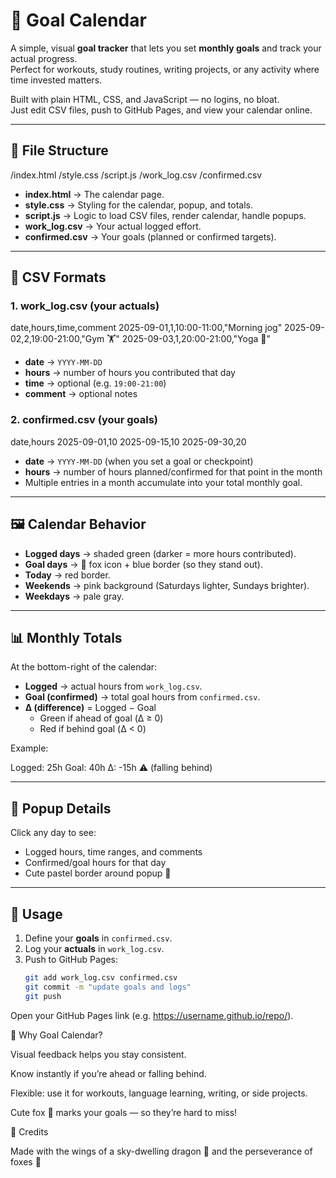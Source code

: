 # 🎯 Goal Calendar

A simple, visual **goal tracker** that lets you set **monthly goals** and track your actual progress.  
Perfect for workouts, study routines, writing projects, or any activity where time invested matters.  

Built with plain HTML, CSS, and JavaScript — no logins, no bloat.  
Just edit CSV files, push to GitHub Pages, and view your calendar online.  

---

## 📂 File Structure

/index.html
/style.css
/script.js
/work_log.csv
/confirmed.csv


- **index.html** → The calendar page.  
- **style.css** → Styling for the calendar, popup, and totals.  
- **script.js** → Logic to load CSV files, render calendar, handle popups.  
- **work_log.csv** → Your actual logged effort.  
- **confirmed.csv** → Your goals (planned or confirmed targets).  

---

## 📜 CSV Formats

### 1. work_log.csv (your actuals)  

date,hours,time,comment
2025-09-01,1,10:00-11:00,"Morning jog"
2025-09-02,2,19:00-21:00,"Gym 🏋️"
2025-09-03,1,20:00-21:00,"Yoga 🧘"


- **date** → `YYYY-MM-DD`  
- **hours** → number of hours you contributed that day  
- **time** → optional (e.g. `19:00-21:00`)  
- **comment** → optional notes  

### 2. confirmed.csv (your goals)  

date,hours
2025-09-01,10
2025-09-15,10
2025-09-30,20


- **date** → `YYYY-MM-DD` (when you set a goal or checkpoint)  
- **hours** → number of hours planned/confirmed for that point in the month  
- Multiple entries in a month accumulate into your total monthly goal.  

---

## 🖼️ Calendar Behavior

- **Logged days** → shaded green (darker = more hours contributed).  
- **Goal days** → 🦊 fox icon + blue border (so they stand out).  
- **Today** → red border.  
- **Weekends** → pink background (Saturdays lighter, Sundays brighter).  
- **Weekdays** → pale gray.  

---

## 📊 Monthly Totals

At the bottom-right of the calendar:  

- **Logged** → actual hours from `work_log.csv`.  
- **Goal (confirmed)** → total goal hours from `confirmed.csv`.  
- **Δ (difference)** = Logged − Goal  
  - Green if ahead of goal (Δ ≥ 0)  
  - Red if behind goal (Δ < 0)  

Example:  

Logged: 25h
Goal: 40h
Δ: -15h ⚠️ (falling behind)


---

## 📌 Popup Details

Click any day to see:  
- Logged hours, time ranges, and comments  
- Confirmed/goal hours for that day  
- Cute pastel border around popup 🎨  

---

## 🚀 Usage

1. Define your **goals** in `confirmed.csv`.  
2. Log your **actuals** in `work_log.csv`.  
3. Push to GitHub Pages:  
   ```bash
   git add work_log.csv confirmed.csv
   git commit -m "update goals and logs"
   git push

Open your GitHub Pages link (e.g. https://username.github.io/repo/).

🦊 Why Goal Calendar?

Visual feedback helps you stay consistent.

Know instantly if you’re ahead or falling behind.

Flexible: use it for workouts, language learning, writing, or side projects.

Cute fox 🦊 marks your goals — so they’re hard to miss!


🌟 Credits

Made with the wings of a sky-dwelling dragon 🐉
and the perseverance of foxes 🦊
